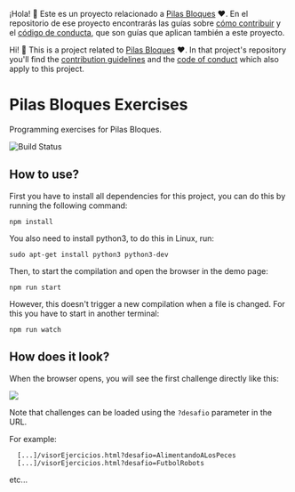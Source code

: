 ¡Hola! :vulcan_salute: Este es un proyecto relacionado a [Pilas Bloques](https://pilasbloques.program.ar) :heart:. En el repositorio de ese proyecto encontrarás las guías sobre [cómo contribuir](https://github.com/Program-AR/pilas-bloques-app/blob/develop/CONTRIBUTING.md) y el [código de conducta](https://github.com/Program-AR/pilas-bloques-app/blob/develop/CODE_OF_CONDUCT.md), que son guías que aplican también a este proyecto.

Hi! :vulcan_salute: This is a project related to [Pilas Bloques](https://pilasbloques.program.ar) :heart:. In that project's repository you'll find the [contribution guidelines](https://github.com/Program-AR/pilas-bloques-app/blob/develop/CONTRIBUTING_en.md) and the [code of conduct](https://github.com/Program-AR/pilas-bloques-app/blob/develop/CODE_OF_CONDUCT_en.md) which also apply to this project.

# Pilas Bloques Exercises

Programming exercises for Pilas Bloques.

![Build Status](https://travis-ci.org/Program-AR/pilas-bloques-exercises.svg?branch=master)



## How to use?

First you have to install all dependencies for this project, you can do
this by running the following command:

```
npm install
```

You also need to install python3, to do this in Linux, run:

```
sudo apt-get install python3 python3-dev
```

Then, to start the compilation and open the browser in the demo page:

```
npm run start
```

However, this doesn't trigger a new compilation when a file is changed.
For this you have to start in another terminal:

```
npm run watch
```

## How does it look?

When the browser opens, you will see the first challenge directly like this:

![](imagenes/preview.jpg)


Note that challenges can be loaded using the ``?desafio`` parameter in the URL.

For example:


```
  [...]/visorEjercicios.html?desafio=AlimentandoALosPeces
  [...]/visorEjercicios.html?desafio=FutbolRobots
```

etc...
